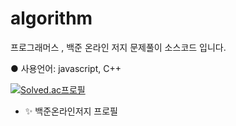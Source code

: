 # algorithm
프로그래머스 , 백준 온라인 저지 문제풀이 소스코드 입니다.

● 사용언어: javascript, C++

[![Solved.ac프로필](http://mazassumnida.wtf/api/v2/generate_badge?boj=alwwwwways)](https://solved.ac/alwwwwwys)
- ✨ 백준온라인저지 프로필

